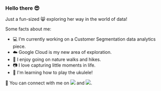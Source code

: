 ### Hello there :sunglasses:

Just a fun-sized :smile_cat: exploring her way in the world of data!

Some facts about me:
- :computer: I’m currently working on a Customer Segmentation data analytics piece. 
- :cloud: Google Cloud is my new area of exploration.
- :sunflower: I enjoy going on nature walks and hikes. 
- :camera: I love capturing little moments in life. 
- :guitar: I'm learning how to play the ukulele!

:sunrise: You can connect with me on  <a href="https://www.linkedin.com/in/catherine-ang/"><img src="https://img.shields.io/badge/LinkedIn-0077B5?style=for-the-badge&logo=linkedin&logoColor=white"></a> and <a href="https://public.tableau.com/app/profile/catherineakx"><img src="https://img.shields.io/badge/Tableau-E97627?style=for-the-badge&logo=Tableau&logoColor=white"></a>.

